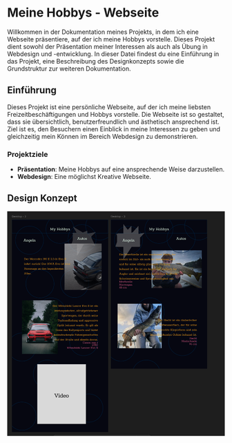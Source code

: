 # Meine Hobbys - Webseite

Willkommen in der Dokumentation meines Projekts, in dem ich eine Webseite präsentiere, auf der ich meine Hobbys vorstelle. Dieses Projekt dient sowohl der Präsentation meiner Interessen als auch als Übung in Webdesign und -entwicklung. In dieser Datei findest du eine Einführung in das Projekt, eine Beschreibung des Designkonzepts sowie die Grundstruktur zur weiteren Dokumentation.

## Einführung

Dieses Projekt ist eine persönliche Webseite, auf der ich meine liebsten Freizeitbeschäftigungen und Hobbys vorstelle. Die Webseite ist so gestaltet, dass sie übersichtlich, benutzerfreundlich und ästhetisch ansprechend ist. Ziel ist es, den Besuchern einen Einblick in meine Interessen zu geben und gleichzeitig mein Können im Bereich Webdesign zu demonstrieren.

### Projektziele
- **Präsentation**: Meine Hobbys auf eine ansprechende Weise darzustellen.
- **Webdesign**: Eine möglichst Kreative Webseite.

## Design Konzept

![Design Konzept](./image.png)